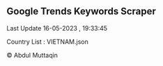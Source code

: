

## Google Trends Keywords Scraper 
 
Last Update 16-05-2023 , 19:33:45

Country List :
VIETNAM.json



© Abdul Muttaqin 
